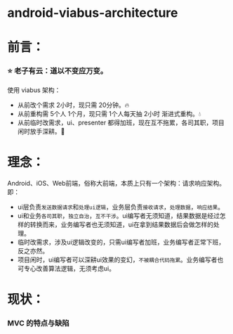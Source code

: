 # android-viabus-architecture

# 前言：

### ⭐ 老子有云：道以不变应万变。

使用 viabus 架构：
- 从前改个需求 2小时，现只需 20分钟。🔥
- 从前重构需 5个人 1个月，现只需 1个人每天抽 2小时 渐进式重构。💧
- 从前临时改需求，ui、presenter 都得加班，现在互不拖累，各司其职，项目闲时放手深耕。🌲

# 理念：

Android、iOS、Web前端，俗称大前端，本质上只有一个架构：请求响应架构。即：
- ui层负责`发送数据请求`和`处理ui逻辑`，业务层负责`接收请求`，`处理数据`，`响应结果`。
- ui和业务`各司其职`，`独立自治`，`互不干涉`。ui编写者无须知道，结果数据是经过怎样的转换而来，业务编写者也无须知道，ui在拿到结果数据后会做怎样的处理。
- 临时改需求，涉及ui逻辑改变的，只需ui编写者加班，业务编写者正常下班，反之亦然。
- 项目闲时，ui编写者可以深耕ui效果的变幻，`不被耦合代码拖累`。业务编写者也可专心改善算法逻辑，无须考虑ui。

# 现状：

### MVC 的特点与缺陷

